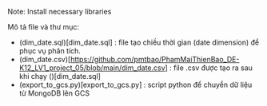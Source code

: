 Note: Install necessary libraries

Mô tả file và thư mục:
- (dim_date.sql)[dim_date.sql] : file tạo chiều thời gian (date dimension) để phục vụ phân tích.
- (dim_date.csv)[https://github.com/pmtbao/PhamMaiThienBao_DE-K12_LV1_project_05/blob/main/dim_date.csv] : file .csv được tạo ra sau khi chạy ()[dim_date.sql]
- (export_to_gcs.py)[export_to_gcs.py] : script python để chuyển dữ liệu từ MongoDB lên GCS
